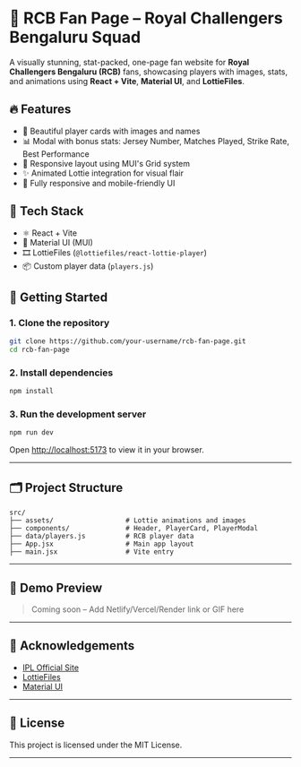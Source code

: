 
# 🏏 RCB Fan Page – Royal Challengers Bengaluru Squad

A visually stunning, stat-packed, one-page fan website for **Royal Challengers Bengaluru (RCB)** fans, showcasing players with images, stats, and animations using **React + Vite**, **Material UI**, and **LottieFiles**.

## 🔥 Features

- 📸 Beautiful player cards with images and names
- 📊 Modal with bonus stats: Jersey Number, Matches Played, Strike Rate, Best Performance
- 🧠 Responsive layout using MUI's Grid system
- ✨ Animated Lottie integration for visual flair
- 📱 Fully responsive and mobile-friendly UI

## 🧪 Tech Stack

- ⚛️ React + Vite
- 🎨 Material UI (MUI)
- 🎞️ LottieFiles (`@lottiefiles/react-lottie-player`)
- 📦 Custom player data (`players.js`)

## 🚀 Getting Started

### 1. Clone the repository

```bash
git clone https://github.com/your-username/rcb-fan-page.git
cd rcb-fan-page
````

### 2. Install dependencies

```bash
npm install
```

### 3. Run the development server

```bash
npm run dev
```

Open [http://localhost:5173](http://localhost:5173) to view it in your browser.

---

## 🗂️ Project Structure

```
src/
├── assets/                  # Lottie animations and images
├── components/              # Header, PlayerCard, PlayerModal
├── data/players.js          # RCB player data
├── App.jsx                  # Main app layout
├── main.jsx                 # Vite entry
```

---

## 🤩 Demo Preview

> Coming soon – Add Netlify/Vercel/Render link or GIF here

---


## 🙌 Acknowledgements

* [IPL Official Site](https://www.iplt20.com)
* [LottieFiles](https://lottiefiles.com/)
* [Material UI](https://mui.com)

---

## 📜 License

This project is licensed under the MIT License.

---

